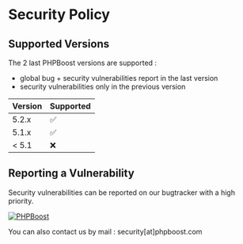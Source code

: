 # Security Policy

## Supported Versions

The 2 last PHPBoost versions are supported :
- global bug + security vulnerabilities report in the last version
- security vulnerabilities only in the previous version

| Version | Supported          |
| ------- | ------------------ |
| 5.2.x   | :white_check_mark: |
| 5.1.x   | :white_check_mark: |
| < 5.1   | :x:                |

## Reporting a Vulnerability

Security vulnerabilities can be reported on our bugtracker with a high priority.

[![PHPBoost](https://img.shields.io/badge/PHPBoost-official_website-366493)](https://www.phpboost.com/bugtracker "link to PHPBoost CMS Bugtracker")

You can also contact us by mail : security[at]phpboost.com